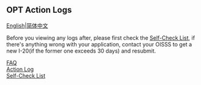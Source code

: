 ## OPT Action Logs
[English](https://ion2014.github.io/OPTActionLogs/index)|[简体中文](https://ion2014.github.io/OPTActionLogs/index_ch)<br/>

Before you viewing any logs after, please first check the [Self-Check List](https://ion2014.github.io/OPTActionLogs/self_check_en), if there's anything wrong with your application, contact your OISSS to get a new I-20(if the former one exceeds 30 days) and resubmit.

[FAQ](https://ion2014.github.io/OPTActionLogs/faq_ch)\
[Action Log](https://ion2014.github.io/OPTActionLogs/action_logs_en)\
[Self-Check List](https://ion2014.github.io/OPTActionLogs/self_check_ch)
